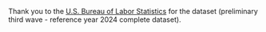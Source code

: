 Thank you to the [U.S. Bureau of Labor Statistics](https://www.bls.gov/ors/data.htm#) for the dataset (preliminary third wave - reference year 2024 complete dataset).
